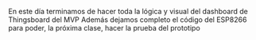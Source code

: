 En este día terminamos de hacer toda la lógica y visual del dashboard de Thingsboard del MVP
Además dejamos completo el código del ESP8266 para poder, la próxima clase, hacer la prueba del prototipo

